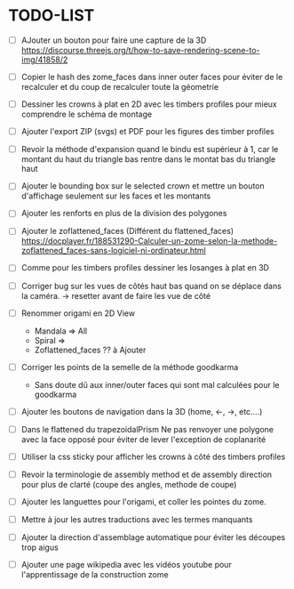 # TODO-LIST


* [ ] AJouter un bouton pour faire une capture de la 3D
  https://discourse.threejs.org/t/how-to-save-rendering-scene-to-img/41858/2
  
* [ ] Copier le hash des zome_faces dans inner 
  outer faces pour éviter de le recalculer et du coup de recalculer toute la géometrie


* [ ] Dessiner les crowns à plat en 2D avec les timbers profiles pour mieux comprendre le schéma de montage

* [ ] Ajouter l'export ZIP (svgs) et PDF pour les figures des timber profiles

* [ ] Revoir la méthode d'expansion quand le bindu est supérieur à 1, 
  car le montant du haut du triangle bas rentre dans le montat bas du triangle haut 
  
* [ ] Ajouter le bounding box sur le selected crown et mettre un bouton d'affichage
  seulement sur les faces et les montants

* [ ] Ajouter les renforts en plus de la division des polygones

* [ ] Ajouter le zoflattened_faces (Différent du flattened_faces)
  https://docplayer.fr/188531290-Calculer-un-zome-selon-la-methode-zoflattened_faces-sans-logiciel-ni-ordinateur.html

* [ ] Comme pour les timbers profiles dessiner les losanges à plat en 3D

* [ ] Corriger bug sur les vues de côtés haut bas quand on se déplace dans la caméra. -> resetter avant de faire les vue
  de côté

* [ ] Renommer origami en 2D View
    * Mandala => All
    * Spiral =>
    * Zoflattened_faces ?? à Ajouter


* [ ] Corriger les points de la semelle de la méthode goodkarma
    * Sans doute dû aux inner/outer faces qui sont mal calculées pour le goodkarma

* [ ] Ajouter les boutons de navigation dans la 3D (home, <-, ->, etc....)

* [ ] Dans le flattened du trapezoidalPrism Ne pas renvoyer une polygone avec la face opposé pour éviter de lever
  l'exception de coplanarité

* [ ] Utiliser la css sticky pour afficher les crowns à côté des timbers profiles

* [ ] Revoir la terminologie de assembly method et de assembly direction pour plus de clarté (coupe des angles, methode
  de coupe)

* [ ] Ajouter les languettes pour l'origami, et coller les pointes du zome.

* [ ] Mettre à jour les autres traductions avec les termes manquants

* [ ] Ajouter la direction d'assemblage automatique pour éviter les découpes trop aigus

* [ ] Ajouter une page wikipedia avec les vidéos youtube pour l'apprentissage de la construction zome
